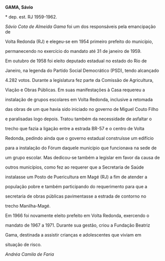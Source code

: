 **GAMA, Sávio**



\* dep. est. RJ 1959-1962.



*Sávio Cota de Almeida Gama* foi um dos responsáveis pela emancipação de

Volta Redonda (RJ) e elegeu-se em 1954 primeiro prefeito do município,

permanecendo no exercício do mandato até 31 de janeiro de 1959.



Em outubro de 1958 foi eleito deputado estadual no estado do Rio de

Janeiro, na legenda do Partido Social Democrático (PSD), tendo alcançado

4.282 votos. Durante a legislatura fez parte da Comissão de Agricultura,

Viação e Obras Públicas. Em suas manifestações à Casa requereu a

instalação de grupos escolares em Volta Redonda, inclusive a retomada

das obras de um que havia sido iniciado no governo de Miguel Couto Filho

e paralisadas logo depois. Tratou também da necessidade de asfaltar o

trecho que fazia a ligação entre a estrada BR-57 e o centro de Volta

Redonda, pedindo ainda que o governo estadual construísse um edifício

para a instalação do Fórum daquele município que funcionava na sede de

um grupo escolar. Mas dedicou-se também a legislar em favor da causa de

outros municípios, como fez ao requerer que a Secretaria de Saúde

instalasse um Posto de Puericultura em Magé (RJ) a fim de atender a

população pobre e também participando do requerimento para que a

secretaria de obras públicas pavimentasse a estrada de contorno no

trecho Manilha-Magé.



Em 1966 foi novamente eleito prefeito em Volta Redonda, exercendo o

mandato de 1967 a 1971. Durante sua gestão, criou a Fundação Beatriz

Gama, destinada a assistir crianças e adolescentes que viviam em

situação de risco.



*Andréa Camila de Faria*



